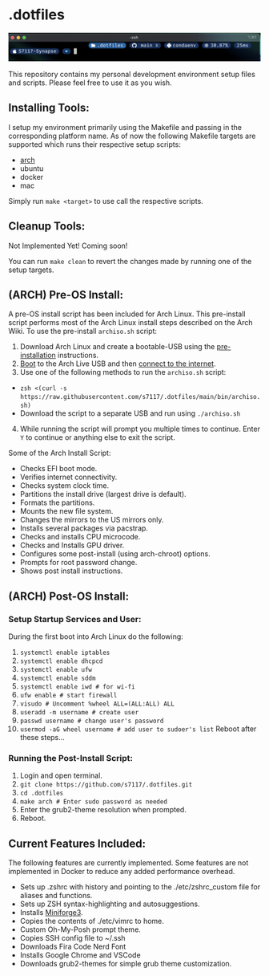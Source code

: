 # .dotfiles

![Terminal Preview](terminal.png)

This repository contains my personal development environment setup files and scripts. Please feel free to use it as you wish.

## Installing Tools:
I setup my environment primarily using the Makefile and passing in the corresponding platform name. As of now the following Makefile targets are supported which runs their respective setup scripts:
- [arch](https://github.com/s7117/.dotfiles#arch-pre-os-install)
- ubuntu
- docker
- mac

Simply run `make <target>` to use call the respective scripts.

## Cleanup Tools:
Not Implemented Yet! Coming soon!

You can run `make clean` to revert the changes made by running one of the setup targets.


## (ARCH) Pre-OS Install:  
A pre-OS install script has been included for Arch Linux. This pre-install script performs most of the Arch Linux install steps described on the Arch Wiki. To use the pre-install `archiso.sh` script: 
1. Download Arch Linux and create a bootable-USB using the [pre-installation](https://wiki.archlinux.org/title/installation_guide#Pre-installation) instructions. 
2. [Boot](https://wiki.archlinux.org/title/installation_guide#Boot_the_live_environment) to the Arch Live USB and then [connect to the internet](https://wiki.archlinux.org/title/installation_guide#Connect_to_the_internet).
3. Use one of the following methods to run the `archiso.sh` script:

- `zsh <(curl -s https://raw.githubusercontent.com/s7117/.dotfiles/main/bin/archiso.sh)`  
- Download the script to a separate USB and run using `./archiso.sh`  

4. While running the script will prompt you multiple times to continue. Enter `Y` to continue or anything else to exit the script.

Some of the Arch Install Script:
- Checks EFI boot mode.
- Verifies internet connectivity.
- Checks system clock time.
- Partitions the install drive (largest drive is default).
- Formats the partitions.
- Mounts the new file system.
- Changes the mirrors to the US mirrors only.
- Installs several packages via pacstrap.
- Checks and installs CPU microcode.
- Checks and Installs GPU driver.
- Configures some post-install (using arch-chroot) options.
- Prompts for root password change.
- Shows post install instructions.

## (ARCH) Post-OS Install:

### Setup Startup Services and User:

During the first boot into Arch Linux do the following:
1. `systemctl enable iptables`
2. `systemctl enable dhcpcd`
3. `systemctl enable ufw`
4. `systemctl enable sddm`
5. `systemctl enable iwd # for wi-fi`
6. `ufw enable # start firewall`
7. `visudo # Uncomment %wheel ALL=(ALL:ALL) ALL`
8. `useradd -m username # create user`
9. `passwd username # change user's password`
10. `usermod -aG wheel username # add user to sudoer's list`
Reboot after these steps...

### Running the Post-Install Script:
1. Login and open terminal.
2. `git clone https://github.com/s7117/.dotfiles.git`
3. `cd .dotfiles`
4. `make arch # Enter sudo password as needed`
5. Enter the grub2-theme resolution when prompted.
6. Reboot.

## Current Features Included:
The following features are currently implemented. Some features are not implemented in Docker to reduce any added performance overhead.
- Sets up .zshrc with history and pointing to the ./etc/zshrc_custom file for aliases and functions.
- Sets up ZSH syntax-highlighting and autosuggestions.
- Installs [Miniforge3](https://github.com/conda-forge/miniforge).
- Copies the contents of ./etc/vimrc to home.
- Custom Oh-My-Posh prompt theme.
- Copies SSH config file to ~/.ssh
- Downloads Fira Code Nerd Font
- Installs Google Chrome and VSCode
- Downloads grub2-themes for simple grub theme customization.
